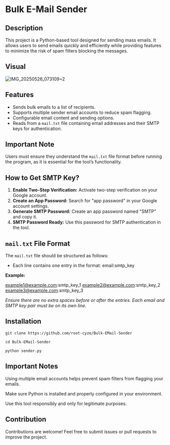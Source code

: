 # Bulk E-Mail Sender

## Description

This project is a Python-based tool designed for sending mass emails. It allows users to send emails quickly and efficiently while providing features to minimize the risk of spam filters blocking the messages.

## Visual

![IMG_20250526_073109~2](https://github.com/user-attachments/assets/ead7fc86-c9d4-4c42-a9af-a3ea9683dd95)


## Features

- Sends bulk emails to a list of recipients.
- Supports multiple sender email accounts to reduce spam flagging.
- Configurable email content and sending options.
- Reads from a `mail.txt` file containing email addresses and their SMTP keys for authentication.

## Important Note

Users must ensure they understand the `mail.txt` file format before running the program, as it is essential for the tool’s functionality.

## How to Get SMTP Key?

1. **Enable Two-Step Verification:** Activate two-step verification on your Google account.
2. **Create an App Password:** Search for "app password" in your Google account settings.
3. **Generate SMTP Password:** Create an app password named "SMTP" and copy it.
4. **SMTP Password Ready:** Use this password for SMTP authentication in the tool.

## `mail.txt` File Format

The `mail.txt` file should be structured as follows:

- Each line contains one entry in the format:
email:smtp_key

**Example:**

example1@example.com:smtp_key_1 example2@example.com:smtp_key_2 example3@example.com:smtp_key_3

*Ensure there are no extra spaces before or after the entries. Each email and SMTP key pair must be on its own line.*

## Installation

```
git clone https://github.com/root-cyze/Bulk-EMail-Sender
```
```
cd Bulk-EMail-Sender
```
```
python sender.py
```

## Important Notes

Using multiple email accounts helps prevent spam filters from flagging your emails.

Make sure Python is installed and properly configured in your environment.

Use this tool responsibly and only for legitimate purposes.


## Contribution

Contributions are welcome! Feel free to submit issues or pull requests to improve the project.
